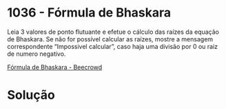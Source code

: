 # 1036 - Fórmula de Bhaskara

Leia 3 valores de ponto flutuante e efetue o cálculo das raízes da equação de Bhaskara. Se não for possível calcular as raízes, mostre a mensagem correspondente “Impossivel calcular”, caso haja uma divisão por 0 ou raiz de numero negativo.

[Fórmula de Bhaskara - Beecrowd](https://www.beecrowd.com.br/judge/pt/problems/view/1036)

# Solução

```
```